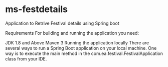 # ms-festdetails
Application to Retrive Festival details using Spring boot

Requirements
For building and running the application you need:

JDK 1.8 and Above
Maven 3
Running the application locally
There are several ways to run a Spring Boot application on your local machine. One way is to execute the main method in the com.ea.festival.FestivalApplication class from your IDE.

